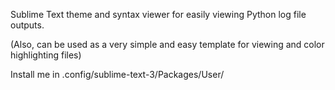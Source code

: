 Sublime Text theme and syntax viewer for easily viewing Python log file outputs.

(Also, can be used as a very simple and easy template for viewing and color highlighting files)

Install me in .config/sublime-text-3/Packages/User/
